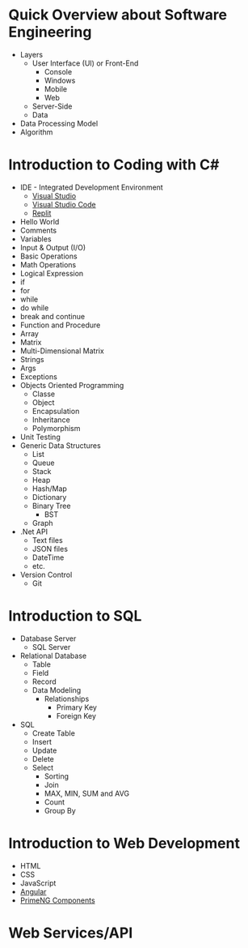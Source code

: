 # Quick Overview about Software Engineering
* Layers
  * User Interface (UI) or Front-End
    * Console
    * Windows
    * Mobile
    * Web
  * Server-Side
  * Data
* Data Processing Model
* Algorithm

# Introduction to Coding with C#
* IDE - Integrated Development Environment
  * [Visual Studio](https://visualstudio.microsoft.com/)
  * [Visual Studio Code](https://code.visualstudio.com/)
  * [Replit](https://replit.com/)
* Hello World
* Comments
* Variables
* Input & Output (I/O)
* Basic Operations
* Math Operations
* Logical Expression
* if
* for
* while
* do while
* break and continue
* Function and Procedure
* Array
* Matrix
* Multi-Dimensional Matrix
* Strings
* Args
* Exceptions
* Objects Oriented Programming
  * Classe
  * Object
  * Encapsulation
  * Inheritance
  * Polymorphism
* Unit Testing
* Generic Data Structures
  * List
  * Queue
  * Stack
  * Heap
  * Hash/Map
  * Dictionary
  * Binary Tree
    * BST
  * Graph
* .Net API
  * Text files
  * JSON files
  * DateTime
  * etc.
* Version Control
  * Git
 
# Introduction to SQL
* Database Server
  * SQL Server
* Relational Database
  * Table
  * Field
  * Record
  * Data Modeling
    * Relationships
      * Primary Key
      * Foreign Key
* SQL
  * Create Table
  * Insert
  * Update
  * Delete
  * Select
    * Sorting
    * Join
    * MAX, MIN, SUM and AVG
    * Count
    * Group By

# Introduction to Web Development
* HTML
* CSS
* JavaScript
* [Angular](https://angular.io/)
* [PrimeNG Components](https://www.primefaces.org/primeng/)

# Web Services/API